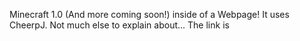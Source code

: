 Minecraft 1.0 (And more coming soon!) inside of a Webpage!
It uses CheerpJ. Not much else to explain about... The link is <LINK>
